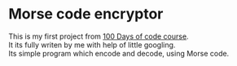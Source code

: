# <h1>Morse code encryptor</h1>  
This is my first project from [100 Days of code course](https://www.udemy.com/course/100-days-of-code/).  
It its fully writen by me with help of little googling.  
Its simple program which encode and decode, using Morse code.  



